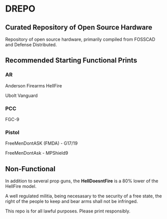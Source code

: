 # DREPO
##  Curated Repository of Open Source Hardware

Repository of open source hardware, primarily compiled from FOSSCAD and Defense Distributed.

## Recommended Starting Functional Prints

### AR
Anderson Firearms HellFire

Ubolt Vanguard

### PCC
FGC-9

### Pistol
FreeMenDontASK (FMDA) - G17/19 

FreeMenDontAsk - MPShield9

## Non-Functional
In addition to several prop guns, the **HellDoesntFire** is a 80% lower of the HellFire model.




A well regulated militia, being necesasary to the security of a free state, the right of the people to keep and bear arms shall not be infringed.

This repo is for all lawful purposes. Please print responsibly.
